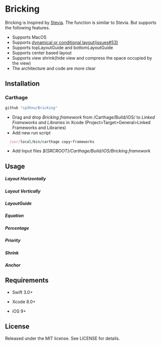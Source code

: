 # Bricking

Bricking is Inspired by [Stevia](https://github.com/freshOS/Stevia). The function is similar to Stevia. But supports the following features.

- Supports MacOS
- Supports [dynamical or conditional layout(issues#53)](https://github.com/freshOS/Stevia/issues/53)
- Supports topLayoutGuide and bottomLayoutGuide
- Supports center based layout
- Supports view shrink(hide view and compress the space occupied by the view)
- The architecture and code are more clear



## Installation

### Carthage

```swift
github "cp3hnu/Bricking"
```

- Drag and drop *Bricking.framework* from /Carthage/Build/iOS/ to *Linked Frameworks and Libraries* in Xcode (Project>Target>General>Linked Frameworks and Libraries)
- Add new run script

```ruby
  /usr/local/bin/carthage copy-frameworks
```

- Add Input files *$(SRCROOT)/Carthage/Build/iOS/Bricking.framework*


## Usage

##### Layout Horizontally

##### Layout Vertically

##### LayoutGuide

##### Equation

##### Percentage

##### Priority

##### Shrink

##### Anchor

## Requirements

- Swift 3.0+

- Xcode 8.0+

- iOS 9+




## License

Released under the MIT license. See LICENSE for details.